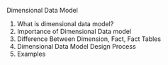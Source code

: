 Dimensional Data Model
1. What is dimensional data model?
2. Importance of Dimensional Data model
3. Difference Between Dimension, Fact, Fact Tables
4. Dimensional Data Model Design Process
5. Examples 

